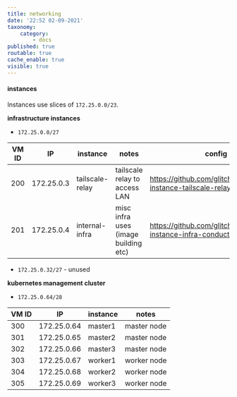 ```yaml
---
title: networking
date: '22:52 02-09-2021'
taxonomy:
    category:
        - docs
published: true
routable: true
cache_enable: true
visible: true
---
```


#### instances

Instances use slices of `172.25.0.0/23`.

**infrastructure instances**

- `172.25.0.0/27`

| VM ID | IP               | instance          | notes                                               | config                                                                                           |
|----------|----------------|--------------------|------------------------------------------------|-------------------------------------------------------------------------------------|
| 200     | 172.25.0.3 | tailscale-relay | tailscale relay to access LAN           | https://github.com/glitchcrab/homelab-instance-tailscale-relay   |
| 201     | 172.25.0.4 | internal-infra   | misc infra uses (image building etc) | https://github.com/glitchcrab/homelab-instance-infra-conductor |

- `172.25.0.32/27` - unused

**kubernetes management cluster**

- `172.25.0.64/28`

| VM ID | IP                 | instance  | notes          |
|----------|------------------|-------------|-----------------|
| 300     | 172.25.0.64 | master1  | master node |
| 301     | 172.25.0.65 | master2  | master node |
| 302     | 172.25.0.66 | master3  | master node |
| 303     | 172.25.0.67 | worker1  | worker node |
| 304     | 172.25.0.68 | worker2  | worker node |
| 305     | 172.25.0.69 | worker3  | worker node |